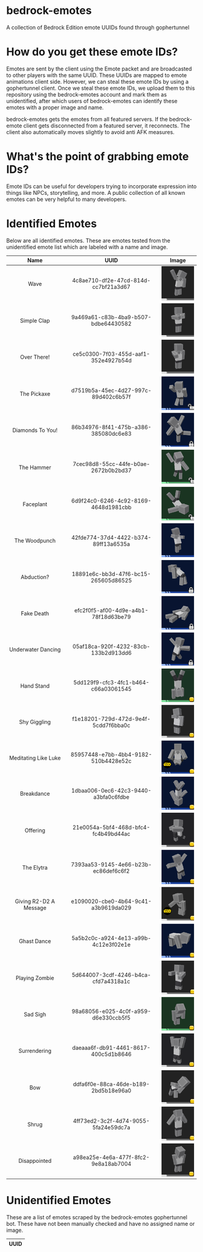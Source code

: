 # bedrock-emotes
A collection of Bedrock Edition emote UUIDs found through gophertunnel

# How do you get these emote IDs?
Emotes are sent by the client using the Emote packet and are broadcasted to other players with the same UUID. These UUIDs are mapped to emote animations client side. However, we can steal these emote IDs by using a gophertunnel client. Once we steal these emote IDs, we upload them to this repository using the bedrock-emotes account and mark them as unidentified, after which users of bedrock-emotes can identify these emotes with a proper image and name.

bedrock-emotes gets the emotes from all featured servers. If the bedrock-emote client gets disconnected from a featured server, it reconnects. The client also automatically moves slightly to avoid anti AFK measures.

# What's the point of grabbing emote IDs?
Emote IDs can be useful for developers trying to incorporate expression into things like NPCs, storytelling, and more. A public collection of all known emotes can be very helpful to many developers.

# Identified Emotes
Below are all identified emotes. These are emotes tested from the unidentified emote
list which are labeled with a name and image.

|               Name               |                 UUID                   |                     Image                  |
|:--------------------------------:|:--------------------------------------:|:------------------------------------------:|
|               Wave               |  4c8ae710-df2e-47cd-814d-cc7bf21a3d67  |            ![](./images/wave.png)          |
|            Simple Clap           |  9a469a61-c83b-4ba9-b507-bdbe64430582  |        ![](./images/simple_clap.png)       |
|            Over There!           |  ce5c0300-7f03-455d-aaf1-352e4927b54d  |         ![](./images/over_there.png)       |
|            The Pickaxe           |  d7519b5a-45ec-4d27-997c-89d402c6b57f  |        ![](./images/the_pickaxe.png)       |
|          Diamonds To You!        |  86b34976-8f41-475b-a386-385080dc6e83  |       ![](./images/diamonds_to_you.png)    |
|            The Hammer            |  7cec98d8-55cc-44fe-b0ae-2672b0b2bd37  |         ![](./images/the_hammer.png)       |
|            Faceplant             |  6d9f24c0-6246-4c92-8169-4648d1981cbb  |         ![](./images/faceplant.png)        |
|           The Woodpunch          |  42fde774-37d4-4422-b374-89ff13a6535a  |         ![](./images/woodpunch.png)        |
|            Abduction?            |  18891e6c-bb3d-47f6-bc15-265605d86525  |         ![](./images/abduction.png)        |
|            Fake Death            |  efc2f0f5-af00-4d9e-a4b1-78f18d63be79  |        ![](./images/fake_death.png)        |
|         Underwater Dancing       |  05af18ca-920f-4232-83cb-133b2d913dd6  |    ![](./images/underwater_dancing.png)    |
|            Hand Stand            |  5dd129f9-cfc3-4fc1-b464-c66a03061545  |        ![](./images/hand_stand.png)        |
|           Shy Giggling           |  f1e18201-729d-472d-9e4f-5cdd7f6bba0c  |        ![](./images/shy_giggling.png)      |
|        Meditating Like Luke      |  85957448-e7bb-4bb4-9182-510b4428e52c  |   ![](./images/meditating_like_luke.png)   |
|            Breakdance            |  1dbaa006-0ec6-42c3-9440-a3bfa0c6fdbe  |        ![](./images/breakdance.png)        |
|             Offering             |  21e0054a-5bf4-468d-bfc4-fc4b49bd44ac  |         ![](./images/offering.png)         |
|            The Elytra            |  7393aa53-9145-4e66-b23b-ec86def6c6f2  |        ![](./images/the_elytra.png)        |
|       Giving R2-D2 A Message     |  e1090020-cbe0-4b64-9c41-a3b9619da029  |  ![](./images/giving_r2_d2_a_message.png)  |
|            Ghast Dance           |  5a5b2c0c-a924-4e13-a99b-4c12e3f02e1e  |        ![](./images/ghast_dance.png)       |
|           Playing Zombie         |  5d644007-3cdf-4246-b4ca-cfd7a4318a1c  |      ![](./images/playing_zombie.png)      |
|             Sad Sigh             |  98a68056-e025-4c0f-a959-d6e330ccb5f5  |         ![](./images/sad_sigh.png)         |
|            Surrendering          |  daeaaa6f-db91-4461-8617-400c5d1b8646  |      ![](./images/surrendering.png)        |
|               Bow                |  ddfa6f0e-88ca-46de-b189-2bd5b18e96a0  |          ![](./images/bow.png)             |
|              Shrug               |  4ff73ed2-3c2f-4d74-9055-5fa24e59dc7a  |         ![](./images/shrug.png)            |
|           Disappointed           |  a98ea25e-4e6a-477f-8fc2-9e8a18ab7004  |      ![](./images/disappointed.png)        |

# Unidentified Emotes
These are a list of emotes scraped by the bedrock-emotes gophertunnel bot.
These have not been manually checked and have no assigned name or image.

|                UUID                |
|:----------------------------------:|